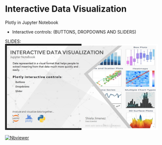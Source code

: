 # Interactive Data Visualization 

Plotly in Jupyter Notebook
- Interactive controls: (BUTTONS, DROPDOWNS AND SLIDERS)


SLIDES:
![alt text](https://github.com/shejz/DOST-ASTI/blob/main/Presentation%20.pptx/Slides1.jpg?raw=true)



[![Nbviewer](https://github.com/jupyter/design/blob/master/logos/Badges/nbviewer_badge.svg)](https://nbviewer.jupyter.org/github/shejz/DOST-ASTI/blob/main/plotly_interactive.ipynb)
